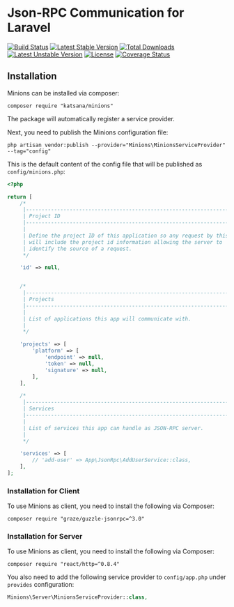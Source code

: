 Json-RPC Communication for Laravel
===================

[![Build Status](https://travis-ci.org/katsana/minions.svg?branch=master)](https://travis-ci.org/katsana/minions)
[![Latest Stable Version](https://poser.pugx.org/katsana/minions/v/stable)](https://packagist.org/packages/katsana/minions)
[![Total Downloads](https://poser.pugx.org/katsana/minions/downloads)](https://packagist.org/packages/katsana/minions)
[![Latest Unstable Version](https://poser.pugx.org/katsana/minions/v/unstable)](https://packagist.org/packages/katsana/minions)
[![License](https://poser.pugx.org/katsana/minions/license)](https://packagist.org/packages/katsana/minions)
[![Coverage Status](https://coveralls.io/repos/github/katsana/minions/badge.svg?branch=master)](https://coveralls.io/github/katsana/minions?branch=master)

## Installation

Minions can be installed via composer:

```
composer require "katsana/minions"
```

The package will automatically register a service provider.

Next, you need to publish the Minions configuration file:

```
php artisan vendor:publish --provider="Minions\MinionsServiceProvider" --tag="config"
```

This is the default content of the config file that will be published as `config/minions.php`:

```php
<?php

return [
    /*
     |--------------------------------------------------------------------------
     | Project ID
     |--------------------------------------------------------------------------
     |
     | Define the project ID of this application so any request by this app
     | will include the project id information allowing the server to
     | identify the source of a request.
     */

    'id' => null,


    /*
     |--------------------------------------------------------------------------
     | Projects
     |--------------------------------------------------------------------------
     |
     | List of applications this app will communicate with.
     |
     */

    'projects' => [
        'platform' => [
            'endpoint' => null,
            'token' => null,
            'signature' => null,
        ],
    ],

    /*
     |--------------------------------------------------------------------------
     | Services
     |--------------------------------------------------------------------------
     |
     | List of services this app can handle as JSON-RPC server.
     |
     */

    'services' => [
        // 'add-user' => App\JsonRpc\AddUserService::class,
    ],
];
```

### Installation for Client

To use Minions as client, you need to install the following via Composer:

```
composer require "graze/guzzle-jsonrpc=^3.0"
```


### Installation for Server

To use Minions as client, you need to install the following via Composer:

```
composer require "react/http=^0.8.4"
```

You also need to add the following service provider to `config/app.php` under `provides` configuration:

```php
Minions\Server\MinionsServiceProvider::class,
```

